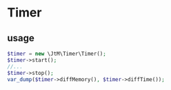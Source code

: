# Timer

## usage

```php
$timer = new \JtM\Timer\Timer();
$timer->start();
//...
$timer->stop();
var_dump($timer->diffMemory(), $timer->diffTime());
```